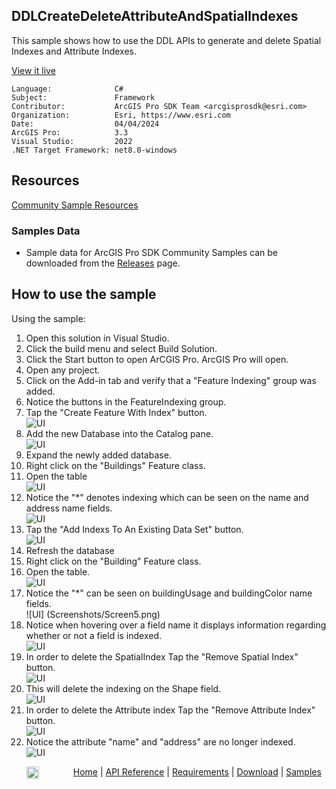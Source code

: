 ## DDLCreateDeleteAttributeAndSpatialIndexes

<!-- TODO: Write a brief abstract explaining this sample -->
This sample shows how to use the DDL APIs to generate and delete Spatial Indexes and Attribute Indexes.   
  


<a href="https://pro.arcgis.com/en/pro-app/sdk/" target="_blank">View it live</a>

<!-- TODO: Fill this section below with metadata about this sample-->
```
Language:              C#
Subject:               Framework
Contributor:           ArcGIS Pro SDK Team <arcgisprosdk@esri.com>
Organization:          Esri, https://www.esri.com
Date:                  04/04/2024
ArcGIS Pro:            3.3
Visual Studio:         2022
.NET Target Framework: net8.0-windows
```

## Resources

[Community Sample Resources](https://github.com/Esri/arcgis-pro-sdk-community-samples#resources)

### Samples Data

* Sample data for ArcGIS Pro SDK Community Samples can be downloaded from the [Releases](https://github.com/Esri/arcgis-pro-sdk-community-samples/releases) page.  

## How to use the sample
<!-- TODO: Explain how this sample can be used. To use images in this section, create the image file in your sample project's screenshots folder. Use relative url to link to this image using this syntax: ![My sample Image](FacePage/SampleImage.png) -->
Using the sample:  
  
1. Open this solution in Visual Studio.
2. Click the build menu and select Build Solution.    
3. Click the Start button to open ArCGIS Pro. ArcGIS Pro will open.      
4. Open any project.  
5. Click on the Add-in tab and verify that a "Feature Indexing" group was added.  
6. Notice the buttons in the FeatureIndexing group.  
7. Tap the "Create Feature With Index" button.  
![UI](Screenshots/Screen0.png)  
8. Add the new Database into the Catalog pane.  
![UI](Screenshots/Screen1.png)    
9. Expand the newly added database.  
10. Right click on the "Buildings" Feature class.  
11. Open the table  
![UI](Screenshots/Screen2.png)    
12. Notice the "*" denotes indexing which can be seen on the name and address name fields.  
![UI](Screenshots/Screen3.png)  
13. Tap the "Add Indexs To An Existing Data Set" button.  
![UI](Screenshots/Screen4.png)    
14. Refresh the database  
15. Right click on the "Building" Feature class.  
16. Open the table.  
![UI](Screenshots/Screen2.png)   
17. Notice the "*" can be seen on buildingUsage and buildingColor name fields.  
![UI] (Screenshots/Screen5.png)    
18. Notice when hovering over a field name it displays information regarding whether or not a field is indexed.  
![UI](Screenshots/Screen6.png)  
19. In order to delete the SpatialIndex Tap the "Remove Spatial Index" button.  
![UI](Screenshots/Screen8.png)  
20. This will delete the indexing on the Shape field.  
![UI](Screenshots/Screen7.png)  
21. In order to delete the Attribute index Tap the "Remove Attribute Index" button.  
![UI](Screenshots/Screen9.png)  
22. Notice the attribute "name" and "address" are no longer indexed.  
![UI](Screenshots/Screen10.png)  
  

<!-- End -->

&nbsp;&nbsp;&nbsp;&nbsp;&nbsp;&nbsp;<img src="https://esri.github.io/arcgis-pro-sdk/images/ArcGISPro.png"  alt="ArcGIS Pro SDK for Microsoft .NET Framework" height = "20" width = "20" align="top"  >
&nbsp;&nbsp;&nbsp;&nbsp;&nbsp;&nbsp;&nbsp;&nbsp;&nbsp;&nbsp;&nbsp;&nbsp;
[Home](https://github.com/Esri/arcgis-pro-sdk/wiki) | <a href="https://pro.arcgis.com/en/pro-app/latest/sdk/api-reference" target="_blank">API Reference</a> | [Requirements](https://github.com/Esri/arcgis-pro-sdk/wiki#requirements) | [Download](https://github.com/Esri/arcgis-pro-sdk/wiki#installing-arcgis-pro-sdk-for-net) | <a href="https://github.com/esri/arcgis-pro-sdk-community-samples" target="_blank">Samples</a>
